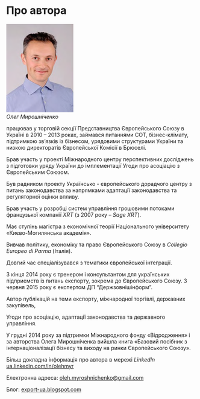# Про автора

![image](1-2.png) <br>
*Олег Мирошніченко*

працював у торговій секції Представництва Європейського Союзу в Україні в 2010 – 2013 роках, займався питаннями СОТ, бізнес-клімату, підтримкою зв’язків із бізнесом, урядовими структурами України та низкою директоратів Європейської Комісії в Брюселі.

Брав участь у проекті Міжнародного центру перспективних досліджень з підготовки уряду України до імплементації Угоди про асоціацію з Європейським Союзом.

Був радником проекту Українсько - європейського дорадчого центру з питань законодавства за напрямками адаптації законодавства та регуляторної оцінки впливу.

Брав участь у розробці систем управління грошовими потоками французької компанії *XRT* (з 2007 року – *Sage XRT*).

Має ступінь магістра з економічної теорії Національного університету «Києво-Могилянська академія».

Вивчав політику, економіку та право Європейського Союзу в *Collegio Europeо di Parma* (Італія).

Довгий час спеціалізувався з тематики європейської інтеграції.

З кінця 2014 року є тренером і консультантом для українських підприємств із питань експорту, зокрема до Європейського Союзу. З червня 2015 року є експертом ДП “Держзовнішінформ”.

Автор публікацій на теми експорту, міжнародної торгівлі, державних закупівель,

Угоди про асоціацію, адаптації законодавства та державного управління.

У грудні 2014 року за підтримки Міжнародного фонду «Відродження» і за авторства Олега Мирошніченка вийшла книга «Базовий посібник з інтернаціоналізації бізнесу та виходу на ринки Європейського Союзу».

Більш докладна інформація про автора в мережі *LinkedIn* <br>
<a href="https://ua.linkedin.com/in/olehmyr">ua.linkedin.com/in/olehmyr</a>

Електронна адреса: oleh.myroshnichenko@gmail.com

Блог: <a href="https://export-ua.blogspot.com">export-ua.blogspot.com</a>